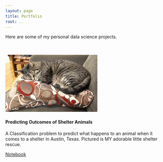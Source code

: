```yaml
---
layout: page
title: Portfolio
root: ..
---
```


Here are some of my personal data science projects.

<br/>
<br/>

<div class="card-deck">
	<div class="card">
  		<img class="card-img-top" src="/assets/kaggle_shelter2.jpg" alt="Kaggle Shelter Animal Outcomes">
  		<div class="card-block">
    		<h4 class="card-title">Predicting Outcomes of Shelter Animals</h4>
    		<p class="card-text">A Classification problem to predict what happens to an animal
         when it comes to a shelter in Austin, Texas. Pictured is MY adorable little shelter rescue.</p>
  		</div>
      <div class='card-buttons'>
        <a href="/portfolio/kaggle_animal_shelter">Notebook</a>
      </div>
	</div>
</div>
